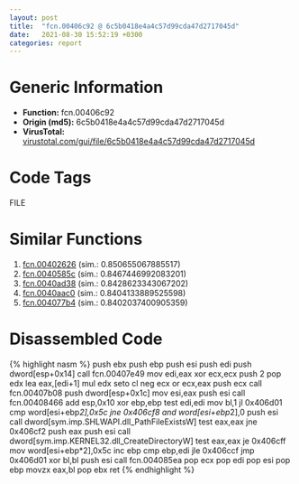 ```yaml
---
layout: post
title:  "fcn.00406c92 @ 6c5b0418e4a4c57d99cda47d2717045d"
date:   2021-08-30 15:52:19 +0300
categories: report
---
```


# Generic Information
- **Function:** fcn.00406c92
- **Origin (md5):** 6c5b0418e4a4c57d99cda47d2717045d
- **VirusTotal:** [virustotal.com/gui/file/6c5b0418e4a4c57d99cda47d2717045d][virustotal_ref]

# Code Tags
<span class="tag" id="FILE">FILE</span>


# Similar Functions

1. [fcn.00402626][similar_1_ref] (sim.: 0.850655067885517)
2. [fcn.0040585c][similar_2_ref] (sim.: 0.8467446992083201)
3. [fcn.0040ad38][similar_3_ref] (sim.: 0.8428623343067202)
4. [fcn.0040aac0][similar_4_ref] (sim.: 0.8404133889525598)
5. [fcn.004077b4][similar_5_ref] (sim.: 0.8402037400905359)


# Disassembled Code

{% highlight nasm %}
push ebx
push ebp
push esi
push edi
push dword[esp+0x14]
call fcn.00407e49
mov edi,eax
xor ecx,ecx
push 2
pop edx
lea eax,[edi+1]
mul edx
seto cl
neg ecx
or ecx,eax
push ecx
call fcn.00407b08
push dword[esp+0x1c]
mov esi,eax
push esi
call fcn.00408466
add esp,0x10
xor ebp,ebp
test edi,edi
mov bl,1
jl 0x406d01
cmp word[esi+ebp*2],0x5c
jne 0x406cf8
and word[esi+ebp*2],0
push esi
call dword[sym.imp.SHLWAPI.dll_PathFileExistsW]
test eax,eax
jne 0x406cf2
push eax
push esi
call dword[sym.imp.KERNEL32.dll_CreateDirectoryW]
test eax,eax
je 0x406cff
mov word[esi+ebp*2],0x5c
inc ebp
cmp ebp,edi
jle 0x406ccf
jmp 0x406d01
xor bl,bl
push esi
call fcn.004085ea
pop ecx
pop edi
pop esi
pop ebp
movzx eax,bl
pop ebx
ret 
{% endhighlight %}


[similar_1_ref]: /report/fcn.00402626@1123b7aa5760238fe93045e585b8234c
[similar_2_ref]: /report/fcn.0040585c@470263fe7e7cc115b95cd041d643e3b5
[similar_3_ref]: /report/fcn.0040ad38@4c2db4ba96e80258daff665d7d7a016a
[similar_4_ref]: /report/fcn.0040aac0@fbf34fa6d7da2b8e1de5133a8ca34847
[similar_5_ref]: /report/fcn.004077b4@470263fe7e7cc115b95cd041d643e3b5
[virustotal_ref]: https://www.virustotal.com/gui/file/6c5b0418e4a4c57d99cda47d2717045d